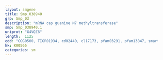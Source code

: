 ```yaml
---
layout: smgene
title: Smp_038940
grp: Smp_03
description: "mRNA cap guanine N7 methyltransferase"
smp: Smp_038940.1
uniprot: "G4VQZ6"
length:  1125
cdd: "COG0500, TIGR01934, cd02440, cl17173, pfam03291, pfam13847, smart00828"
kk: K00565
categories: sm
---
```

